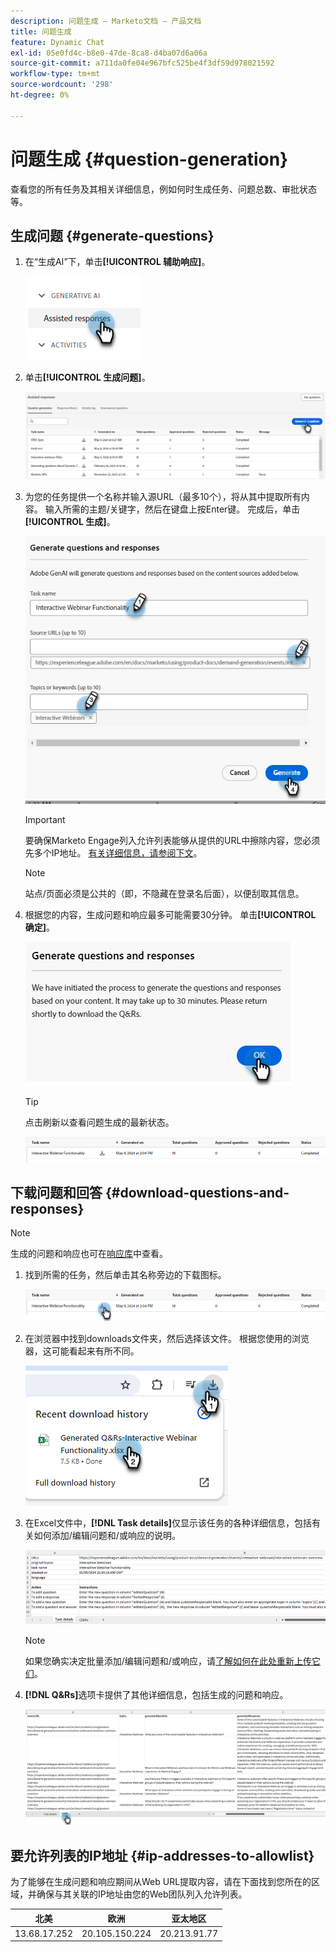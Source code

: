 ```yaml
---
description: 问题生成 — Marketo文档 — 产品文档
title: 问题生成
feature: Dynamic Chat
exl-id: 05e0fd4c-b8e0-47de-8ca8-d4ba07d6a06a
source-git-commit: a711da0fe04e967bfc525be4f3df59d978021592
workflow-type: tm+mt
source-wordcount: '298'
ht-degree: 0%

---
```


# 问题生成 {#question-generation}

查看您的所有任务及其相关详细信息，例如何时生成任务、问题总数、审批状态等。

## 生成问题 {#generate-questions}

1. 在“生成AI”下，单击&#x200B;**[!UICONTROL 辅助响应]**。

   ![](assets/question-generation-1.png)

1. 单击&#x200B;**[!UICONTROL 生成问题]**。

   ![](assets/question-generation-2.png)

1. 为您的任务提供一个名称并输入源URL（最多10个），将从其中提取所有内容。 输入所需的主题/关键字，然后在键盘上按Enter键。 完成后，单击&#x200B;**[!UICONTROL 生成]**。

   ![](assets/question-generation-3.png)

   >[!IMPORTANT]
   >
   >要确保Marketo Engage列入允许列表能够从提供的URL中擦除内容，您必须先多个IP地址。 [有关详细信息，请参阅下文](#ip-addresses-to-allowlist)。

   >[!NOTE]
   >
   >站点/页面必须是公共的（即，不隐藏在登录名后面），以便刮取其信息。

1. 根据您的内容，生成问题和响应最多可能需要30分钟。 单击&#x200B;**[!UICONTROL 确定]**。

   ![](assets/question-generation-4.png)

   >[!TIP]
   >
   >点击刷新以查看问题生成的最新状态。

   ![](assets/question-generation-5.png)

## 下载问题和回答 {#download-questions-and-responses}

>[!NOTE]
>
>生成的问题和响应也可在[响应库](/help/marketo/product-docs/demand-generation/dynamic-chat/generative-ai/response-library.md)中查看。

1. 找到所需的任务，然后单击其名称旁边的下载图标。

   ![](assets/question-generation-6.png)

1. 在浏览器中找到downloads文件夹，然后选择该文件。 根据您使用的浏览器，这可能看起来有所不同。

   ![](assets/question-generation-7.png)

1. 在Excel文件中，**[!DNL Task details]**&#x200B;仅显示该任务的各种详细信息，包括有关如何添加/编辑问题和/或响应的说明。

   ![](assets/question-generation-8.png)

   >[!NOTE]
   >
   >如果您确实决定批量添加/编辑问题和/或响应，请[了解如何在此处重新上传它们](/help/marketo/product-docs/demand-generation/dynamic-chat/generative-ai/response-library.md)。

1. **[!DNL Q&Rs]**&#x200B;选项卡提供了其他详细信息，包括生成的问题和响应。

   ![](assets/question-generation-9.png)

## 要允许列表的IP地址 {#ip-addresses-to-allowlist}

为了能够在生成问题和响应期间从Web URL提取内容，请在下面找到您所在的区域，并确保与其关联的IP地址由您的Web团队列入允许列表。

<table width="450">
<thead>
  <tr>
    <th>北美</th>
    <th>欧洲</th>
    <th>亚太地区</th>
  </tr>
</thead>
<tbody>
  <tr>
    <td>13.68.17.252</td>
    <td>20.105.150.224</td>
    <td>20.213.91.77</td>
  </tr>
</tbody>
</table>
